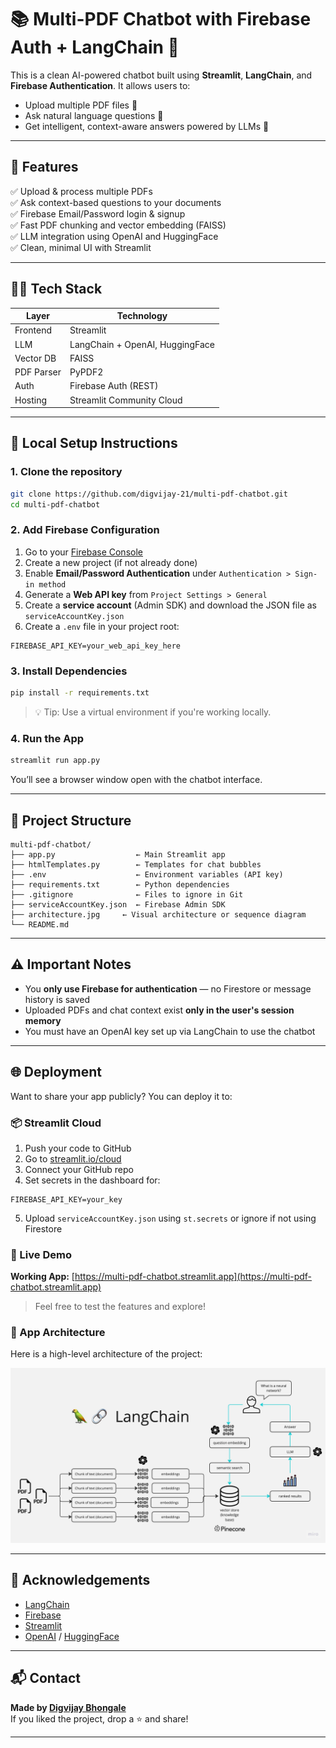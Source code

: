 # 📚 Multi-PDF Chatbot with Firebase Auth + LangChain 🤖

This is a clean AI-powered chatbot built using **Streamlit**, **LangChain**, and **Firebase Authentication**. It allows users to:

- Upload multiple PDF files 📄
- Ask natural language questions 🤔
- Get intelligent, context-aware answers powered by LLMs 🧠


---

## 🚀 Features

✅ Upload & process multiple PDFs  
✅ Ask context-based questions to your documents  
✅ Firebase Email/Password login & signup  
✅ Fast PDF chunking and vector embedding (FAISS)  
✅ LLM integration using OpenAI and HuggingFace  
✅ Clean, minimal UI with Streamlit

---

## 🧑‍💻 Tech Stack

| Layer       | Technology             |
|------------|------------------------|
| Frontend   | Streamlit              |
| LLM        | LangChain + OpenAI, HuggingFace     |
| Vector DB  | FAISS                  |
| PDF Parser | PyPDF2                 |
| Auth       | Firebase Auth (REST)   |
| Hosting    | Streamlit Community Cloud |

---

## 🧳 Local Setup Instructions

### 1. Clone the repository

```bash
git clone https://github.com/digvijay-21/multi-pdf-chatbot.git
cd multi-pdf-chatbot
```

### 2. Add Firebase Configuration

1. Go to your [Firebase Console](https://console.firebase.google.com/)
2. Create a new project (if not already done)
3. Enable **Email/Password Authentication** under `Authentication > Sign-in method`
4. Generate a **Web API key** from `Project Settings > General`
5. Create a **service account** (Admin SDK) and download the JSON file as `serviceAccountKey.json`
6. Create a `.env` file in your project root:

```env
FIREBASE_API_KEY=your_web_api_key_here
```

### 3. Install Dependencies

```bash
pip install -r requirements.txt
```

> 💡 Tip: Use a virtual environment if you're working locally.

### 4. Run the App

```bash
streamlit run app.py
```

You’ll see a browser window open with the chatbot interface.

---

## 📁 Project Structure

```
multi-pdf-chatbot/
├── app.py                  ← Main Streamlit app
├── htmlTemplates.py        ← Templates for chat bubbles
├── .env                    ← Environment variables (API key)
├── requirements.txt        ← Python dependencies
├── .gitignore              ← Files to ignore in Git
├── serviceAccountKey.json  ← Firebase Admin SDK
├── architecture.jpg     ← Visual architecture or sequence diagram
└── README.md
```

---

## ⚠️ Important Notes

- You **only use Firebase for authentication** — no Firestore or message history is saved
- Uploaded PDFs and chat context exist **only in the user's session memory**
- You must have an OpenAI key set up via LangChain to use the chatbot

---

## 🌐 Deployment

Want to share your app publicly? You can deploy it to:

### 📦 Streamlit Cloud

1. Push your code to GitHub
2. Go to [streamlit.io/cloud](https://streamlit.io/cloud)
3. Connect your GitHub repo
4. Set secrets in the dashboard for:

```
FIREBASE_API_KEY=your_key
```

5. Upload `serviceAccountKey.json` using `st.secrets` or ignore if not using Firestore

### 📍 Live Demo

**Working App:** [https://multi-pdf-chatbot.streamlit.app](https://multi-pdf-chatbot.streamlit.app)  
> Feel free to test the features and explore!

### 📄 App Architecture

Here is a high-level architecture of the project:

![App Flow](architecture.jpg)

---

## 🙌 Acknowledgements

- [LangChain](https://langchain.com/)
- [Firebase](https://firebase.google.com/)
- [Streamlit](https://streamlit.io/)
- [OpenAI](https://platform.openai.com/) / [HuggingFace](https://huggingface.co/)

---

## 📬 Contact

**Made by [Digvijay Bhongale](https://github.com/digvijay-21)**  
If you liked the project, drop a ⭐️ and share!

---
